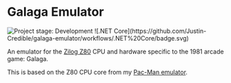 # Galaga Emulator

<img alt="Project stage: Development" src="https://img.shields.io/badge/Project%20Stage-Development-yellowgreen.svg" />
![.NET Core](https://github.com/Justin-Credible/galaga-emulator/workflows/.NET%20Core/badge.svg)

An emulator for the [Zilog Z80](https://en.wikipedia.org/wiki/Zilog_Z80) CPU and hardware specific to the 1981 arcade game: Galaga.

This is based on the Z80 CPU core from my [Pac-Man emulator](https://github.com/Justin-Credible/pac-man-emulator).
